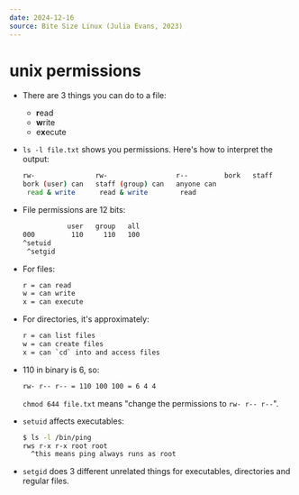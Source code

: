 ```yaml
---
date: 2024-12-16
source: Bite Size Linux (Julia Evans, 2023)
---
```


# unix permissions

- There are 3 things you can do to a file:
  - **r**ead
  - **w**rite
  - e**x**ecute

- `ls -l file.txt` shows you permissions. Here's how to interpret the output:

  ```bash
  rw-               rw-                 r--         bork   staff
  bork (user) can   staff (group) can   anyone can
   read & write      read & write        read
  ```

- File permissions are 12 bits:

  ```txt
             user   group   all
  000         110     110   100
  ^setuid
   ^setgid
  ```

- For files:

  ```txt
  r = can read
  w = can write
  x = can execute
  ```

- For directories, it's approximately:

  ```txt
  r = can list files
  w = can create files
  x = can `cd` into and access files
  ```

- 110 in binary is 6, so:

  ```txt
  rw- r-- r-- = 110 100 100 = 6 4 4
  ```

  `chmod 644 file.txt` means "change the permissions to `rw- r-- r--`".

- `setuid` affects executables:

  ```bash
  $ ls -l /bin/ping
  rws r-x r-x root root
    ^this means ping always runs as root
  ```

- `setgid` does 3 different unrelated things for executables, directories and regular files.
